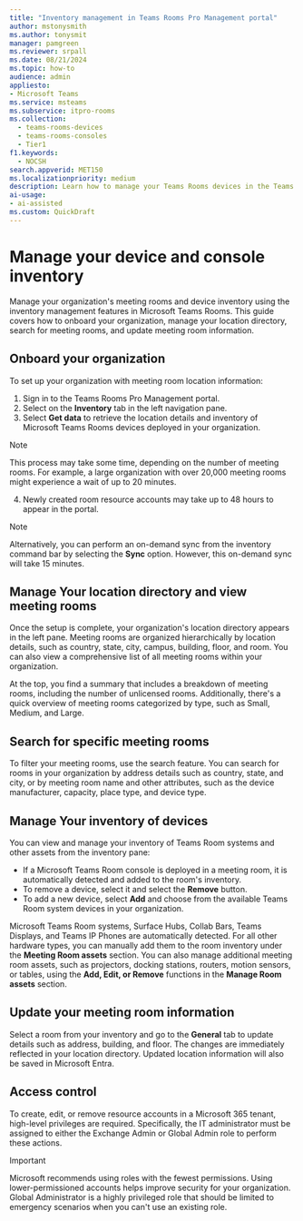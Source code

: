 ```yaml
---
title: "Inventory management in Teams Rooms Pro Management portal"
author: mstonysmith
ms.author: tonysmit
manager: pamgreen
ms.reviewer: srpall
ms.date: 08/21/2024
ms.topic: how-to
audience: admin
appliesto:
- Microsoft Teams
ms.service: msteams
ms.subservice: itpro-rooms
ms.collection: 
  - teams-rooms-devices
  - teams-rooms-consoles
  - Tier1
f1.keywords: 
  - NOCSH                           
search.appverid: MET150
ms.localizationpriority: medium
description: Learn how to manage your Teams Rooms devices in the Teams Room Pro Management portal.
ai-usage:  
- ai-assisted
ms.custom: QuickDraft
---
```


# Manage your device and console inventory

Manage your organization's meeting rooms and device inventory using the inventory management features in Microsoft Teams Rooms. This guide covers how to onboard your organization, manage your location directory, search for meeting rooms, and update meeting room information.

## Onboard your organization

To set up your organization with meeting room location information:

1. Sign in to the Teams Rooms Pro Management portal.
2. Select on the **Inventory** tab in the left navigation pane.
3. Select **Get data** to retrieve the location details and inventory of Microsoft Teams Rooms devices deployed in your organization.

>[!NOTE]
> This process may take some time, depending on the number of meeting rooms. For example, a large organization with over 20,000 meeting rooms might experience a wait of up to 20 minutes.

4. Newly created room resource accounts may take up to 48 hours to appear in the portal.

>[!NOTE]
> Alternatively, you can perform an on-demand sync from the inventory command bar by selecting the **Sync** option. However, this on-demand sync will take 15 minutes.

## Manage Your location directory and view meeting rooms

Once the setup is complete, your organization's location directory appears in the left pane. Meeting rooms are organized hierarchically by location details, such as country, state, city, campus, building, floor, and room. You can also view a comprehensive list of all meeting rooms within your organization.

At the top, you find a summary that includes a breakdown of meeting rooms, including the number of unlicensed rooms. Additionally, there's a quick overview of meeting rooms categorized by type, such as Small, Medium, and Large.

## Search for specific meeting rooms

To filter your meeting rooms, use the search feature. You can search for rooms in your organization by address details such as country, state, and city, or by meeting room name and other attributes, such as the device manufacturer, capacity, place type, and device type.

## Manage Your inventory of devices

You can view and manage your inventory of Teams Room systems and other assets from the inventory pane:

- If a Microsoft Teams Room console is deployed in a meeting room, it is automatically detected and added to the room's inventory.
- To remove a device, select it and select the **Remove** button.
- To add a new device, select **Add** and choose from the available Teams Room system devices in your organization.

Microsoft Teams Room systems, Surface Hubs, Collab Bars, Teams Displays, and Teams IP Phones are automatically detected. For all other hardware types, you can manually add them to the room inventory under the **Meeting Room assets** section. You can also manage additional meeting room assets, such as projectors, docking stations, routers, motion sensors, or tables, using the **Add, Edit, or Remove** functions in the **Manage Room assets** section.

## Update your meeting room information

Select a room from your inventory and go to the **General** tab to update details such as address, building, and floor. The changes are immediately reflected in your location directory. Updated location information will also be saved in Microsoft Entra.

## Access control

To create, edit, or remove resource accounts in a Microsoft 365 tenant, high-level privileges are required. Specifically, the IT administrator must be assigned to either the Exchange Admin or Global Admin role to perform these actions.

>[!IMPORTANT]
> Microsoft recommends using roles with the fewest permissions. Using lower-permissioned accounts helps improve security for your organization. Global Administrator is a highly privileged role that should be limited to emergency scenarios when you can't use an existing role.

